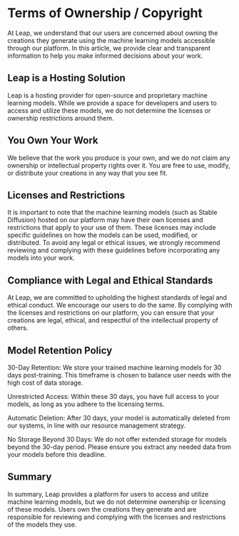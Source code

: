 # Terms of Ownership / Copyright

At Leap, we understand that our users are concerned about owning the creations they generate using the machine learning models accessible through our platform. In this article, we provide clear and transparent information to help you make informed decisions about your work.

## Leap is a Hosting Solution

Leap is a hosting provider for open-source and proprietary machine learning models. While we provide a space for developers and users to access and utilize these models, we do not determine the licenses or ownership restrictions around them.

## You Own Your Work

We believe that the work you produce is your own, and we do not claim any ownership or intellectual property rights over it. You are free to use, modify, or distribute your creations in any way that you see fit.

## Licenses and Restrictions

It is important to note that the machine learning models (such as Stable Diffusion) hosted on our platform may have their own licenses and restrictions that apply to your use of them. These licenses may include specific guidelines on how the models can be used, modified, or distributed. To avoid any legal or ethical issues, we strongly recommend reviewing and complying with these guidelines before incorporating any models into your work.

## Compliance with Legal and Ethical Standards

At Leap, we are committed to upholding the highest standards of legal and ethical conduct. We encourage our users to do the same. By complying with the licenses and restrictions on our platform, you can ensure that your creations are legal, ethical, and respectful of the intellectual property of others.

## Model Retention Policy

30-Day Retention: We store your trained machine learning models for 30 days post-training. This timeframe is chosen to balance user needs with the high cost of data storage.

Unrestricted Access: Within these 30 days, you have full access to your models, as long as you adhere to the licensing terms.

Automatic Deletion: After 30 days, your model is automatically deleted from our systems, in line with our resource management strategy.

No Storage Beyond 30 Days: We do not offer extended storage for models beyond the 30-day period. Please ensure you extract any needed data from your models before this deadline.

## Summary

In summary, Leap provides a platform for users to access and utilize machine learning models, but we do not determine ownership or licensing of these models. Users own the creations they generate and are responsible for reviewing and complying with the licenses and restrictions of the models they use.

